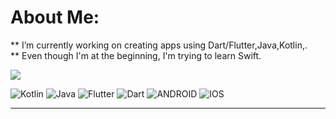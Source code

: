 #  About Me:
** I’m currently working on creating  apps using Dart/Flutter,Java,Kotlin,.<br>** Even though I'm at the beginning, I'm trying to learn Swift. 

![](https://github.com/doguhan2222/doguhan2222/blob/main/altan_camli.gif)


![Kotlin](https://img.shields.io/badge/kotlin-%230095D5.svg?style=for-the-badge&logo=kotlin&logoColor=white) ![Java](https://img.shields.io/badge/java-%230095D5.svg?style=for-the-badge&logo=java&logoColor=white) ![Flutter](https://img.shields.io/badge/Flutter-%2302569B.svg?style=for-the-badge&logo=Flutter&logoColor=white) ![Dart](https://img.shields.io/badge/dart-%230175C2.svg?style=for-the-badge&logo=dart&logoColor=white) ![ANDROID](https://img.shields.io/badge/android-%2320232a.svg?style=for-the-badge&logo=android&logoColor=%a4c639) ![IOS](https://img.shields.io/badge/ios-%2320232a.svg?style=for-the-badge&logo=ios&logoColor=%a4c639)

---


